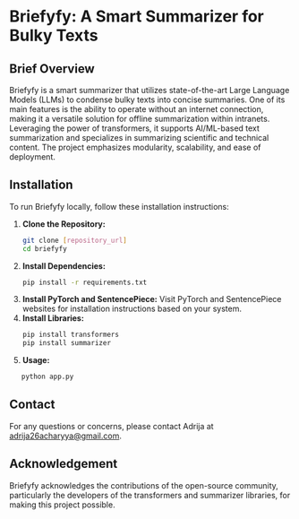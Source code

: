 # Briefyfy: A Smart Summarizer for Bulky Texts

## Brief Overview

Briefyfy is a smart summarizer that utilizes state-of-the-art Large Language Models (LLMs) to condense bulky texts into concise summaries. One of its main features is the ability to operate without an internet connection, making it a versatile solution for offline summarization within intranets. Leveraging the power of transformers, it supports AI/ML-based text summarization and specializes in summarizing scientific and technical content. The project emphasizes modularity, scalability, and ease of deployment.

## Installation

To run Briefyfy locally, follow these installation instructions:

1. **Clone the Repository:**
   ```bash
   git clone [repository_url]
   cd briefyfy
2. **Install Dependencies:**
   ```bash
   pip install -r requirements.txt
3. **Install PyTorch and SentencePiece:**
   Visit PyTorch and SentencePiece websites for installation instructions based on your system.
4. **Install Libraries:**
   ```bash
   pip install transformers
   pip install summarizer
5. **Usage:**
```bash
   python app.py
```
## Contact
For any questions or concerns, please contact Adrija at adrija26acharyya@gmail.com.

## Acknowledgement
Briefyfy acknowledges the contributions of the open-source community, particularly the developers of the transformers and summarizer libraries, for making this project possible.




   
